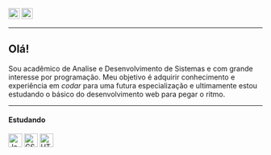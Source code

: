 <a href="freirylazaro@gmail.com"><img height="22em" alt="Gmail logo" src="https://img.shields.io/badge/-Gmail-critical?&logo=Gmail&logoColor=white"/></a>
<a href="https://www.linkedin.com/in/lazarofreiry-941017232/"><img height="22em" alt="LinkedIn logo" src="https://img.shields.io/badge/-LinkedIn-%230A66C2?&logo=LinkedIn&logoColor=white"/></a>

***

<h2>Olá!</h2>

Sou acadêmico de Analise e Desenvolvimento de Sistemas e com grande interesse por programação.
Meu objetivo é adquirir conhecimento e experiência em *codar* para uma futura especialização e
ultimamente estou estudando o básico do desenvolvimento web para pegar o ritmo.

***

#### Estudando
<a><img height="27em" alt="JavaScript logo" src="https://img.shields.io/badge/JavaScript-black?logo=JavaScript"/></a>
<a><img height="27em" alt="CSS3 logo" src="https://img.shields.io/badge/CSS-blue?logo=css3"/></a>
<a><img height="27em" alt="HTML5 logo" src="https://img.shields.io/badge/HTML-white?logo=html5"/></a>
